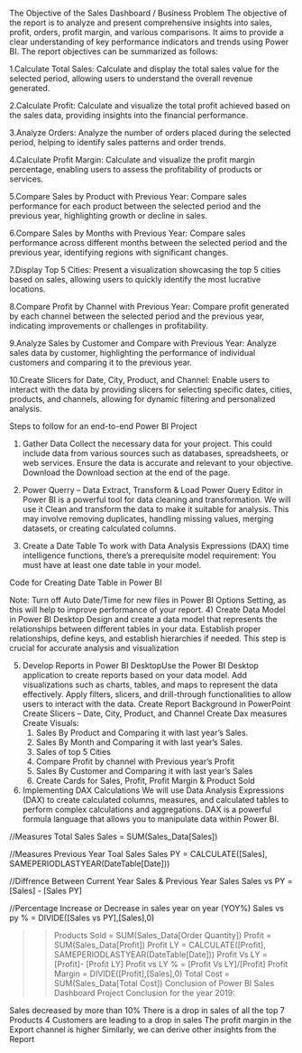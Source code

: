 The Objective of the Sales Dashboard / Business Problem
                The objective of the report is to analyze and present comprehensive insights into sales, profit, orders, profit margin, and various comparisons. It aims to provide a clear understanding of key performance indicators and trends using Power BI. The report objectives can be summarized as follows:

  1.Calculate Total Sales: Calculate and display the total sales value for the selected period, allowing users to understand the overall revenue generated.
  
  2.Calculate Profit: Calculate and visualize the total profit achieved based on the sales data, providing insights into the financial performance.
  
  3.Analyze Orders: Analyze the number of orders placed during the selected period, helping to identify sales patterns and order trends.
  
  4.Calculate Profit Margin: Calculate and visualize the profit margin percentage, enabling users to assess the profitability of products or services.
  
  5.Compare Sales by Product with Previous Year: Compare sales performance for each product between the selected period and the previous year, highlighting growth or decline in sales.
  
  6.Compare Sales by Months with Previous Year: Compare sales performance across different months between the selected period and the previous year, identifying regions with significant changes.
  
  7.Display Top 5 Cities: Present a visualization showcasing the top 5 cities based on sales, allowing users to quickly identify the most lucrative locations.
  
  8.Compare Profit by Channel with Previous Year: Compare profit generated by each channel between the selected period and the previous year, indicating improvements or challenges in profitability.
  
  9.Analyze Sales by Customer and Compare with Previous Year: Analyze sales data by customer, highlighting the performance of individual customers and comparing it to the previous year.
  
  10.Create Slicers for Date, City, Product, and Channel: Enable users to interact with the data by providing slicers for selecting specific dates, cities, products, and channels, allowing for dynamic filtering and personalized analysis.

Steps to follow for an end-to-end Power BI Project
   1) Gather Data
       Collect the necessary data for your project. This could include data from various sources such as databases, spreadsheets, or web services. Ensure the data is accurate and relevant to your objective. Download the Download section at the end of the page.

   2) Power Querry – Data Extract, Transform & Load
        Power Query Editor in Power BI is a powerful tool for data cleaning and transformation. We will use it Clean and transform the data to make it suitable for analysis. This may involve removing duplicates, handling missing values, merging datasets, or creating calculated columns.

   3) Create a Date Table
        To work with Data Analysis Expressions (DAX) time intelligence functions, there’s a prerequisite model requirement: You must have at least one date table in your model.

Code for Creating Date Table in Power BI

Note: Turn off Auto Date/Time for new files in Power BI Options Setting, as this will help to improve performance of your report.
    4) Create Data Model in Power BI Desktop
          Design and create a data model that represents the relationships between different tables in your data. Establish proper relationships, define keys, and establish hierarchies if needed. This step is crucial for accurate analysis and visualization

  5) Develop Reports in Power BI DesktopUse the Power BI Desktop application to create reports based on your data model. Add visualizations such as charts, tables, and maps to represent the data effectively. Apply filters, slicers, and drill-through functionalities to allow users to interact with the data.
        Create Report Background in PowerPoint
        Create Slicers – Date, City, Product, and Channel
        Create Dax measures
        Create Visuals:
        1) Sales By Product and Comparing it with last year’s Sales.
        2) Sales By Month and Comparing it with last year’s Sales.
        3) Sales of top 5 Cities
        4) Compare Profit by channel with Previous year’s Profit
        5) Sales By Customer and Comparing it with last year’s Sales
        6) Create Cards for Sales, Profit, Profit Margin & Product Sold
6) Implementing DAX Calculations
We will use Data Analysis Expressions (DAX) to create calculated columns, measures, and calculated tables to perform complex calculations and aggregations. DAX is a powerful formula language that allows you to manipulate data within Power BI.

//Measures Total Sales
Sales = SUM(Sales_Data[Sales])

//Measures Previous Year Toal Sales
Sales PY = CALCULATE([Sales], SAMEPERIODLASTYEAR(DateTable[Date]))

//Diffrence Between Current Year Sales & Previous Year Sales
Sales vs PY = [Sales] - [Sales PY]

//Percentage Increase or Decrease in sales year on year (YOY%)
Sales vs py % = DIVIDE([Sales vs PY],[Sales],0)
>> Products Sold = SUM(Sales_Data[Order Quantity])
>> Profit = SUM(Sales_Data[Profit]) 
>> Profit LY = CALCULATE([Profit], SAMEPERIODLASTYEAR(DateTable[Date]))
>> Profit Vs LY = [Profit]- [Profit LY]
>> Profit vs LY % = [Profit Vs LY]/[Profit]
>> Profit Margin = DIVIDE([Profit],[Sales],0)
>> Total Cost = SUM(Sales_Data[Total Cost]) 
Conclusion of Power BI Sales Dashboard Project
Conclusion for the year 2019:

Sales decreased by more than 10%
There is a drop in sales of all the top 7 Products
4 Customers are leading to a drop in sales
The profit margin in the Export channel is higher
Similarly, we can derive other insights from the Report
